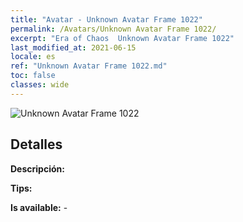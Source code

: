 ```yaml
---
title: "Avatar - Unknown Avatar Frame 1022"
permalink: /Avatars/Unknown Avatar Frame 1022/
excerpt: "Era of Chaos  Unknown Avatar Frame 1022"
last_modified_at: 2021-06-15
locale: es
ref: "Unknown Avatar Frame 1022.md"
toc: false
classes: wide
---
```

 ![Unknown Avatar Frame 1022](/images/a/avatarFrame_22.png)

## Detalles

 **Descripción:**  

 **Tips:**  

 **Is available:**  - 

